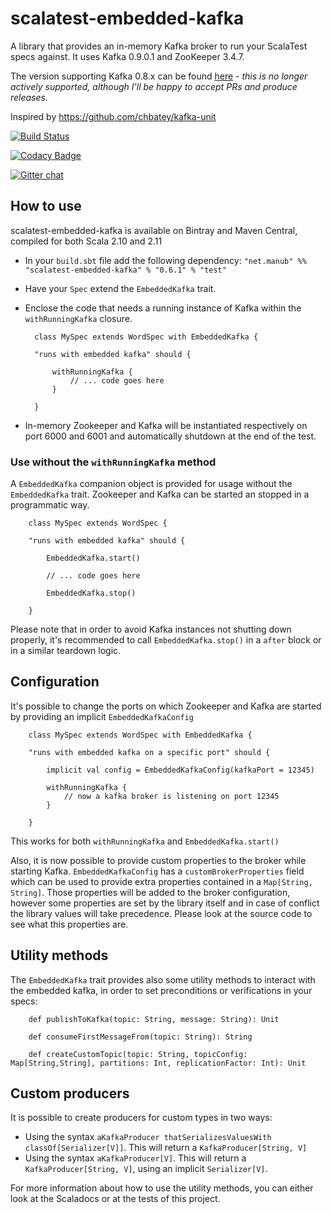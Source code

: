 # scalatest-embedded-kafka
A library that provides an in-memory Kafka broker to run your ScalaTest specs against. It uses Kafka 0.9.0.1 and ZooKeeper 3.4.7.

The version supporting Kafka 0.8.x can be found [here](https://github.com/manub/scalatest-embedded-kafka/tree/kafka-0.8) - *this is no longer actively supported, although I'll be happy to accept PRs and produce releases.* 

Inspired by https://github.com/chbatey/kafka-unit

[![Build Status](https://travis-ci.org/manub/scalatest-embedded-kafka.svg?branch=master)](https://travis-ci.org/manub/scalatest-embedded-kafka)

[![Codacy Badge](https://www.codacy.com/project/badge/c7b26292335d4331b49a81317884dd17)](https://www.codacy.com/app/emanuele-blanco/scalatest-embedded-kafka)

[![Gitter chat](https://badges.gitter.im/gitterHQ/gitter.png)](https://gitter.im/manub/scalatest-embedded-kafka)

## How to use

scalatest-embedded-kafka is available on Bintray and Maven Central, compiled for both Scala 2.10 and 2.11

* In your `build.sbt` file add the following dependency: `"net.manub" %% "scalatest-embedded-kafka" % "0.6.1" % "test"`
* Have your `Spec` extend the `EmbeddedKafka` trait.
* Enclose the code that needs a running instance of Kafka within the `withRunningKafka` closure.

        class MySpec extends WordSpec with EmbeddedKafka {
    
        "runs with embedded kafka" should {

            withRunningKafka {
                // ... code goes here
            }
        
        }

* In-memory Zookeeper and Kafka will be instantiated respectively on port 6000 and 6001 and automatically shutdown at the end of the test.

### Use without the `withRunningKafka` method

A `EmbeddedKafka` companion object is provided for usage without the `EmbeddedKafka` trait. Zookeeper and Kafka can be started an stopped in a programmatic way.

        class MySpec extends WordSpec {
    
        "runs with embedded kafka" should {
        
            EmbeddedKafka.start()
            
            // ... code goes here
            
            EmbeddedKafka.stop() 
        
        }
        
Please note that in order to avoid Kafka instances not shutting down properly, it's recommended to call `EmbeddedKafka.stop()` in a `after` block or in a similar teardown logic. 

## Configuration

It's possible to change the ports on which Zookeeper and Kafka are started by providing an implicit `EmbeddedKafkaConfig`

        class MySpec extends WordSpec with EmbeddedKafka {
    
        "runs with embedded kafka on a specific port" should {

            implicit val config = EmbeddedKafkaConfig(kafkaPort = 12345)

            withRunningKafka {
                // now a kafka broker is listening on port 12345
            }
        
        }
        
This works for both `withRunningKafka` and `EmbeddedKafka.start()`

Also, it is now possible to provide custom properties to the broker while starting Kafka. `EmbeddedKafkaConfig` has a 
`customBrokerProperties` field which can be used to provide extra properties contained in a `Map[String, String]`.
Those properties will be added to the broker configuration, however some properties are set by the library itself and 
in case of conflict the library values will take precedence. Please look at the source code to see what this properties
are.
        
## Utility methods

The `EmbeddedKafka` trait provides also some utility methods to interact with the embedded kafka, in order to set preconditions or verifications in your specs:

        def publishToKafka(topic: String, message: String): Unit
        
        def consumeFirstMessageFrom(topic: String): String

        def createCustomTopic(topic: String, topicConfig: Map[String,String], partitions: Int, replicationFactor: Int): Unit
        
## Custom producers

It is possible to create producers for custom types in two ways:

* Using the syntax `aKafkaProducer thatSerializesValuesWith classOf[Serializer[V]]`. This will return a `KafkaProducer[String, V]`
* Using the syntax `aKafkaProducer[V]`. This will return a `KafkaProducer[String, V]`, using an implicit `Serializer[V]`.

For more information about how to use the utility methods, you can either look at the Scaladocs or at the tests of this project.

